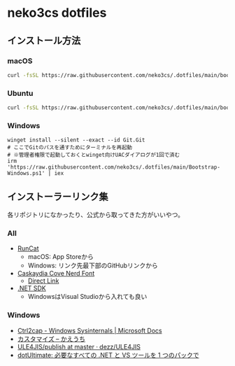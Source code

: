 # neko3cs dotfiles

## インストール方法

### macOS

```sh
curl -fsSL https://raw.githubusercontent.com/neko3cs/.dotfiles/main/bootstrap_macOS.sh | zsh
```

### Ubuntu

```sh
curl -fsSL https://raw.githubusercontent.com/neko3cs/.dotfiles/main/bootstrap_ubuntu.sh | bash
```

### Windows

```pwsh
winget install --silent --exact --id Git.Git
# ここでGitのパスを通すためにターミナルを再起動
# ※管理者権限で起動しておくとwinget向けUACダイアログが1回で済む
irm 'https://raw.githubusercontent.com/neko3cs/.dotfiles/main/Bootstrap-Windows.ps1' | iex
```

## インストーラーリンク集

各リポジトリになかったり、公式から取ってきた方がいいやつ。

### All

- [RunCat](https://kyome.io/runcat/)
  - macOS: App Storeから
  - Windows: リンク先最下部のGitHubリンクから
- [Caskaydia Cove Nerd Font](https://www.nerdfonts.com/font-downloads)
  - [Direct Link](https://github.com/ryanoasis/nerd-fonts/releases/download/v3.1.1/CascadiaCode.zip)
- [.NET SDK](https://dotnet.microsoft.com/ja-jp/download)
  - WindowsはVisual Studioから入れても良い

### Windows

- [Ctrl2cap - Windows Sysinternals | Microsoft Docs](https://docs.microsoft.com/en-us/sysinternals/downloads/ctrl2cap)
- [カスタマイズ – かえうち](https://kaeuchi.jp/customize/)
- [ULE4JIS/publish at master · dezz/ULE4JIS](https://github.com/dezz/ULE4JIS/tree/master/publish)
- [dotUltimate: 必要なすべての .NET と VS ツールを 1 つのパックで](https://www.jetbrains.com/ja-jp/dotnet/)
